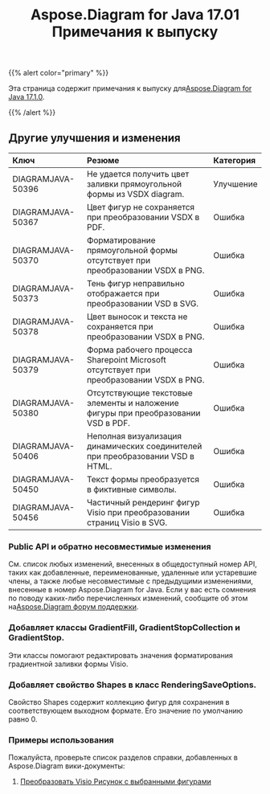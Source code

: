﻿---
title: Aspose.Diagram for Java 17.01 Примечания к выпуску
type: docs
weight: 120
url: /ru/java/aspose-diagram-for-java-17-01-release-notes/
---
{{% alert color="primary" %}} 

Эта страница содержит примечания к выпуску для[Aspose.Diagram for Java 17.1.0](https://docs.aspose.com/diagram/java/aspose-diagram-for-java-17-01-release-notes/).

{{% /alert %}} 
## **Другие улучшения и изменения**

|**Ключ**|**Резюме**|**Категория**|
|:- |:- |:- |
|DIAGRAMJAVA-50396|Не удается получить цвет заливки прямоугольной формы из VSDX diagram.|Улучшение|
|DIAGRAMJAVA-50367|Цвет фигур не сохраняется при преобразовании VSDX в PDF.|Ошибка|
|DIAGRAMJAVA-50370|Форматирование прямоугольной формы отсутствует при преобразовании VSDX в PNG.|Ошибка|
|DIAGRAMJAVA-50373|Тень фигур неправильно отображается при преобразовании VSD в SVG.|Ошибка|
|DIAGRAMJAVA-50378|Цвет выносок и текста не сохраняется при преобразовании VSDX в PNG.|Ошибка|
|DIAGRAMJAVA-50379|Форма рабочего процесса Sharepoint Microsoft отсутствует при преобразовании VSDX в PNG.|Ошибка|
|DIAGRAMJAVA-50380|Отсутствующие текстовые элементы и наложение фигуры при преобразовании VSD в PDF.|Ошибка|
|DIAGRAMJAVA-50406|Неполная визуализация динамических соединителей при преобразовании VSD в HTML.|Ошибка|
|DIAGRAMJAVA-50450|Текст формы преобразуется в фиктивные символы.|Ошибка|
|DIAGRAMJAVA-50456|Частичный рендеринг фигур Visio при преобразовании страниц Visio в SVG.|Ошибка|

### **Public API и обратно несовместимые изменения**
См. список любых изменений, внесенных в общедоступный номер API, таких как добавленные, переименованные, удаленные или устаревшие члены, а также любые несовместимые с предыдущими изменениями, внесенные в номер Aspose.Diagram for Java. Если у вас есть сомнения по поводу каких-либо перечисленных изменений, сообщите об этом на[Aspose.Diagram форум поддержки](https://forum.aspose.com/c/diagram/17).
### **Добавляет классы GradientFill, GradientStopCollection и GradientStop.**
Эти классы помогают редактировать значения форматирования градиентной заливки формы Visio.
### **Добавляет свойство Shapes в класс RenderingSaveOptions.**
Свойство Shapes содержит коллекцию фигур для сохранения в соответствующем выходном формате. Его значение по умолчанию равно 0.
### **Примеры использования**
Пожалуйста, проверьте список разделов справки, добавленных в Aspose.Diagram вики-документы:

1. [Преобразовать Visio Рисунок с выбранными фигурами]()
